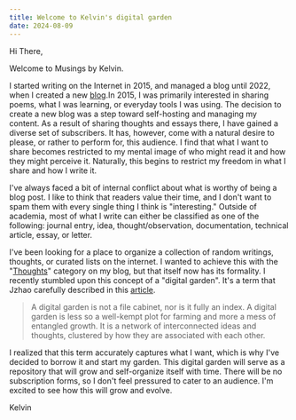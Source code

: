```yaml
---
title: Welcome to Kelvin's digital garden
date: 2024-08-09
---
```

Hi There,

Welcome to Musings by Kelvin.

I started writing on the Internet in 2015, and managed a blog until 2022,  when I created a new [blog](https://kelvinpaschal.com/blog/).In 2015, I was primarily interested in sharing poems, what I was learning, or everyday tools I was using. The decision to create a new blog was a step toward self-hosting and managing my content. As a result of sharing thoughts and essays there, I have gained a diverse set of subscribers. It has, however, come with a natural desire to please, or rather to perform for, this audience. I find that what I want to share becomes restricted to my mental image of who might read it and how they might perceive it. Naturally, this begins to restrict my freedom in what I share and how I write it.

I've always faced a bit of internal conflict about what is worthy of being a blog post. I like to think that readers value their time, and I don't want to spam them with every single thing I think is "interesting." Outside of academia, most of what I write can either be classified as one of the following: journal entry, idea, thought/observation, documentation, technical article, essay, or  letter.

I've been looking for a place to organize a collection of random writings, thoughts, or curated lists on the internet. I wanted to achieve this with the "[Thoughts](https://kelvinpaschal.com/blog/category/?category=thoughts)" category on my blog, but that itself now has its formality. I recently stumbled upon this concept of a "digital garden". It's a term that Jzhao carefully described in this [article](https://jzhao.xyz/posts/networked-thought).

> A digital garden is not a file cabinet, nor is it fully an index. A digital garden is less so a well-kempt plot for farming and more a mess of entangled growth. It is a network of interconnected ideas and thoughts, clustered by how they are associated with each other.

I realized that this term accurately captures what I want, which is why I've decided to borrow it and start my garden. This digital garden will serve as a repository that will grow and self-organize itself with time. There will be no subscription forms, so I don't feel pressured to cater to an audience. I'm excited to see how this will grow and evolve.

Kelvin






